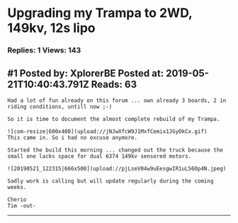 # Upgrading my Trampa to 2WD, 149kv, 12s lipo

### Replies: 1 Views: 143

## \#1 Posted by: XplorerBE Posted at: 2019-05-21T10:40:43.791Z Reads: 63

```
Had a lot of fun already on this forum ... own already 3 boards, 2 in riding conditions, untill now ;-)

So it is time to document the almost complete rebuild of my Trampa. 

![com-resize|600x400](upload://jNJwXfcW9J1MxfCemix1JGyOkCx.gif) 
This came in. So i had no excuse anymore. 

Started the build this morning ... changed out the truck because the small one lacks space for dual 6374 149kv sensored motors.

![20190521_122315|666x500](upload://pjLseV04w9uEesgwIR1uL56Op4N.jpeg) 

Sadly work is calling but will update regularly during the coming weeks.

Cherio
Tim -out-
```

---
